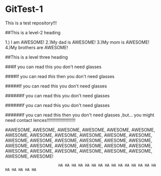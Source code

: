 # GitTest-1
This is a test  repository!!! 

##This is a level-2 heading

  1.) I am AWESOME!
  2.)My dad is AWESOME!
  3.)My mom is AWESOME!
  4.)My brothers are AWESOME!
  
##This is a level three heading


###If you can read this you don't need glasses

####If you can read *this* then you don't need glasses

#####If you can read _this_ you don't need glasses

######If you can read this you don't need glasses

######If you can read this you don't need glasses

######If you can read this then you don't need glasses ,but... you might need contact lences!!!!!!!!!!!!!!!!!!!!!!!

#AWESOME, AWESOME, AWESOME, AWESOME, AWESOME, AWESOME, AWESOME, AWESOME, AWESOME, AWESOME, AWESOME, AWESOME, AWESOME, AWESOME, AWESOME, AWESOME, AWESOME, AWESOME, AWESOME, AWESOME, AWESOME, AWESOME, AWESOME, AWESOME, AWESOME, AWESOME, AWESOME, AWESOME, AWESOME, AWESOME, AWESOME, AWESOME!

                            HA HA HA HA HA HA HA HA HA HA HA HA HA HA HA HA HA HA HA HA
